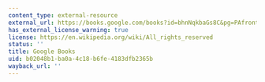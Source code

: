 ```yaml
---
content_type: external-resource
external_url: https://books.google.com/books?id=bhnNqkbaGs8C&pg=PAfrontcover#v=onepage&q&f=false
has_external_license_warning: true
license: https://en.wikipedia.org/wiki/All_rights_reserved
status: ''
title: Google Books
uid: b02048b1-ba0a-4c18-b6fe-4183dfb2365b
wayback_url: ''
---
```

